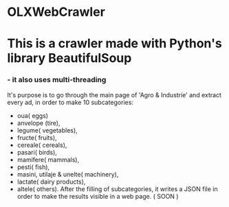 # OLXWebCrawler
# This is a crawler made with Python's library BeautifulSoup
### - it also uses multi-threading 
It's purpose is to go through the main page of 'Agro & Industrie' and extract every ad, in order to make 10 subcategories:
- oua( eggs)
- anvelope (tire),
- legume( vegetables),
- fructe( fruits),
- cereale( cereals),
- pasari( birds),
- mamifere( mammals),
- pesti( fish),
- masini, utilaje & unelte( machinery),
- lactate( dairy products),
- altele( others).
After the filling of subcategories, it writes a JSON file in order to make the results visible in a web page. ( SOON )
